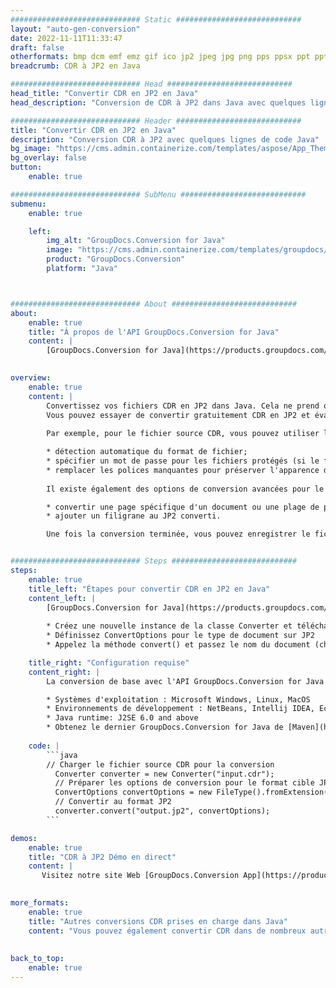 ```yaml
---
############################# Static ############################
layout: "auto-gen-conversion"
date: 2022-11-11T11:33:47
draft: false
otherformats: bmp dcm emf emz gif ico jp2 jpeg jpg png pps ppsx ppt pptx psb psd svg svgz tga tif tiff webp wmf wmz
breadcrumb: CDR à JP2 en Java

############################# Head ############################
head_title: "Convertir CDR en JP2 en Java"
head_description: "Conversion de CDR à JP2 dans Java avec quelques lignes de code. Convertissez plus de 160 formats de fichiers à l'aide de l'API de conversion de documents GroupDocs pour Java"

############################# Header ############################
title: "Convertir CDR en JP2 en Java"
description: "Conversion CDR à JP2 avec quelques lignes de code Java"
bg_image: "https://cms.admin.containerize.com/templates/aspose/App_Themes/V3/images/bg/header1.png"
bg_overlay: false
button:
    enable: true

############################# SubMenu ############################
submenu:
    enable: true

    left:
        img_alt: "GroupDocs.Conversion for Java"
        image: "https://cms.admin.containerize.com/templates/groupdocs/images/product-logos/90x90-noborder/groupdocs-conversion-java.png"
        product: "GroupDocs.Conversion"
        platform: "Java"



############################# About ############################
about:
    enable: true
    title: "À propos de l'API GroupDocs.Conversion for Java"
    content: |
        [GroupDocs.Conversion for Java](https://products.groupdocs.com/conversion/java/) est une API de conversion de format de fichier avancée pour la conversion entre les formats d'image et de document populaires tels que Microsoft Office, OpenDocument, PDF, HTML, e-mail, CAO. et bien plus encore avec seulement quelques lignes de code. L'API native détecte automatiquement les formats des documents originaux et propose de nombreuses options de personnalisation des documents convertis. Outre la fonction d'extraction d'informations d'un document, il prend également en charge la mise en cache des résultats de conversion sur le disque local par défaut. Cependant, tout type de stockage de cache peut être pris en charge en implémentant les interfaces appropriées - Amazon S3, Dropbox, Google Drive, Windows Azure, Reddis ou tout autre.
    

overview:
    enable: true
    content: |
        Convertissez vos fichiers CDR en JP2 dans Java. Cela ne prend que quelques lignes de code Java sur n'importe quelle plate-forme de votre choix, telle que Windows, Linux, macOS.
        Vous pouvez essayer de convertir gratuitement CDR en JP2 et évaluer la qualité des résultats de conversion. En plus des scripts de conversion de fichiers simples, vous pouvez essayer des options plus sophistiquées pour charger le fichier source CDR et stocker la sortie JP2. 
        
        Par exemple, pour le fichier source CDR, vous pouvez utiliser les options de chargement suivantes :

        * détection automatique du format de fichier;
        * spécifier un mot de passe pour les fichiers protégés (si le format de fichier le prend en charge);
        * remplacer les polices manquantes pour préserver l'apparence du document.
        
        Il existe également des options de conversion avancées pour le fichier JP2 :

        * convertir une page spécifique d'un document ou une plage de pages;
        * ajouter un filigrane au JP2 converti.

        Une fois la conversion terminée, vous pouvez enregistrer le fichier JP2 dans votre chemin de fichier local ou dans un stockage tiers tel que FTP, Amazon S3, Google Drive, Dropbox, etc. Veuillez noter - pour convertir CDR à JP2, vous n'avez pas besoin d'installer de logiciel supplémentaire, tel que MS Office, Open Office, Adobe Acrobat Reader, etc.


############################# Steps ############################
steps:
    enable: true
    title_left: "Étapes pour convertir CDR en JP2 en Java"
    content_left: |
        [GroupDocs.Conversion for Java](https://products.groupdocs.com/conversion/java/) permet aux développeurs de convertir facilement le fichier CDR en JP2 avec quelques lignes de code.
        
        * Créez une nouvelle instance de la classe Converter et téléchargez le fichier CDR avec le chemin complet
        * Définissez ConvertOptions pour le type de document sur JP2
        * Appelez la méthode convert() et passez le nom du document (chemin complet) et le format (JP2) en tant que paramètre

    title_right: "Configuration requise"
    content_right: |
        La conversion de base avec l'API GroupDocs.Conversion for Java peut être effectuée avec seulement quelques lignes de code. Nos API sont prises en charge sur toutes les principales plates-formes et systèmes d'exploitation. Avant d'exécuter le code ci-dessous, assurez-vous que les prérequis suivants sont installés sur votre système.

        * Systèmes d'exploitation : Microsoft Windows, Linux, MacOS
        * Environnements de développement : NetBeans, Intellij IDEA, Eclipse, etc.
        * Java runtime: J2SE 6.0 and above
        * Obtenez le dernier GroupDocs.Conversion for Java de [Maven](https://repository.groupdocs.com/webapp/#/artifacts/browse/tree/General/repo/com/groupdocs/groupdocs-conversion)
         
    code: |
        ```java    
        // Charger le fichier source CDR pour la conversion
          Converter converter = new Converter("input.cdr");
          // Préparer les options de conversion pour le format cible JP2
          ConvertOptions convertOptions = new FileType().fromExtension("jp2").getConvertOptions();
          // Convertir au format JP2
          converter.convert("output.jp2", convertOptions);
        ```

demos:
    enable: true
    title: "CDR à JP2 Démo en direct"
    content: |
       Visitez notre site Web [GroupDocs.Conversion App](https://products.groupdocs.app/conversion/family) et essayez la conversion CDR à JP2 maintenant. La démo gratuite présente les avantages suivants
          

more_formats:
    enable: true
    title: "Autres conversions CDR prises en charge dans Java"
    content: "Vous pouvez également convertir CDR dans de nombreux autres formats de fichiers. Veuillez consulter la liste ci-dessous."
       
       
back_to_top:
    enable: true
---
```

